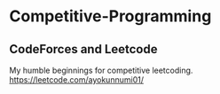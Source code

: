 # Competitive-Programming

## CodeForces and Leetcode

My humble beginnings for competitive leetcoding.
<https://leetcode.com/ayokunnumi01/>
